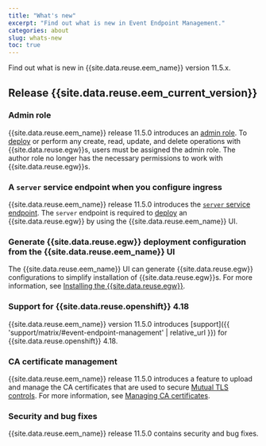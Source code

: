 ```yaml
---
title: "What's new"
excerpt: "Find out what is new in Event Endpoint Management."
categories: about
slug: whats-new
toc: true
---
```


Find out what is new in {{site.data.reuse.eem_name}} version 11.5.x.

## Release {{site.data.reuse.eem_current_version}}


### Admin role

{{site.data.reuse.eem_name}} release 11.5.0 introduces an [admin role](../../security/user-roles/). To [deploy](../../installing/install-gateway/#remote-gateways) or perform any create, read, update, and delete operations with {{site.data.reuse.egw}}s, users must be assigned the admin role. The author role no longer has the necessary permissions to work with {{site.data.reuse.egw}}s.

### A `server` service endpoint when you configure ingress

{{site.data.reuse.eem_name}} release 11.5.0 introduces the [`server` service endpoint](../../installing/configuring/#configuring-ingress). The `server` endpoint is required to [deploy](../../installing/install-gateway/#remote-gateways) an {{site.data.reuse.egw}} by using the {{site.data.reuse.eem_name}} UI.

### Generate {{site.data.reuse.egw}} deployment configuration from the {{site.data.reuse.eem_name}} UI

The {{site.data.reuse.eem_name}} UI can generate {{site.data.reuse.egw}} configurations to simplify installation of {{site.data.reuse.egw}}s. For more information, see [Installing the {{site.data.reuse.egw}}](../../installing/install-gateway). 


### Support for {{site.data.reuse.openshift}} 4.18

{{site.data.reuse.eem_name}} version 11.5.0 introduces [support]({{ 'support/matrix/#event-endpoint-management' | relative_url }}) for {{site.data.reuse.openshift}} 4.18.


### CA certificate management

{{site.data.reuse.eem_name}} release 11.5.0 introduces a feature to upload and manage the CA certificates that are used to secure [Mutual TLS controls](../../describe/option-controls#mtls). For more information, see [Managing CA certificates](../../security/ca-certs).


### Security and bug fixes

{{site.data.reuse.eem_name}} release 11.5.0 contains security and bug fixes.

